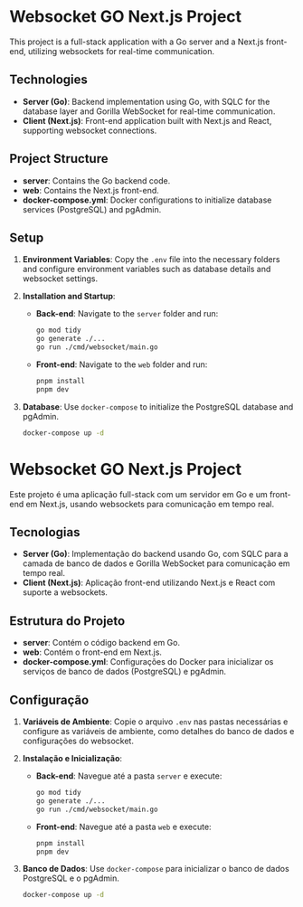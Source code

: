 # Websocket GO Next.js Project

This project is a full-stack application with a Go server and a Next.js front-end, utilizing websockets for real-time communication.

## Technologies

- **Server (Go)**: Backend implementation using Go, with SQLC for the database layer and Gorilla WebSocket for real-time communication.
- **Client (Next.js)**: Front-end application built with Next.js and React, supporting websocket connections.

## Project Structure

- **server**: Contains the Go backend code.
- **web**: Contains the Next.js front-end.
- **docker-compose.yml**: Docker configurations to initialize database services (PostgreSQL) and pgAdmin.

## Setup

1. **Environment Variables**: Copy the `.env` file into the necessary folders and configure environment variables such as database details and websocket settings.

2. **Installation and Startup**:

   - **Back-end**: Navigate to the `server` folder and run:
     ```bash
     go mod tidy
     go generate ./...
     go run ./cmd/websocket/main.go
     ```

   - **Front-end**: Navigate to the `web` folder and run:
     ```bash
     pnpm install
     pnpm dev
     ```

3. **Database**: Use `docker-compose` to initialize the PostgreSQL database and pgAdmin.
   ```bash
   docker-compose up -d


# Websocket GO Next.js Project

Este projeto é uma aplicação full-stack com um servidor em Go e um front-end em Next.js, usando websockets para comunicação em tempo real.

## Tecnologias

- **Server (Go)**: Implementação do backend usando Go, com SQLC para a camada de banco de dados e Gorilla WebSocket para comunicação em tempo real.
- **Client (Next.js)**: Aplicação front-end utilizando Next.js e React com suporte a websockets.

## Estrutura do Projeto

- **server**: Contém o código backend em Go.
- **web**: Contém o front-end em Next.js.
- **docker-compose.yml**: Configurações do Docker para inicializar os serviços de banco de dados (PostgreSQL) e pgAdmin.

## Configuração

1. **Variáveis de Ambiente**: Copie o arquivo `.env` nas pastas necessárias e configure as variáveis de ambiente, como detalhes do banco de dados e configurações do websocket.

2. **Instalação e Inicialização**:

   - **Back-end**: Navegue até a pasta `server` e execute:
     ```bash
     go mod tidy
     go generate ./...
     go run ./cmd/websocket/main.go
     ```

   - **Front-end**: Navegue até a pasta `web` e execute:
     ```bash
     pnpm install
     pnpm dev
     ```

3. **Banco de Dados**: Use `docker-compose` para inicializar o banco de dados PostgreSQL e o pgAdmin.
   ```bash
   docker-compose up -d

